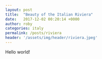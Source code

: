 ```yaml
---
layout: post
title:  "Beauty of the Italian Riviera"
date:   2017-12-02 00:20:14 +0000
author: roby
categories: italy
permalink: /posts/riviera
header: '/assets/img/header/riviera.jpeg'
---
```


Hello world!
